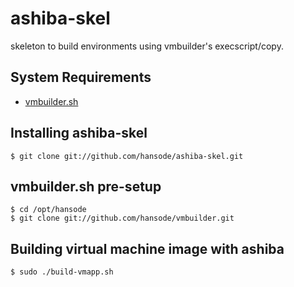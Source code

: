 ashiba-skel
===========

skeleton to build environments using vmbuilder's execscript/copy.

System Requirements
-------------------

+ [vmbuilder.sh](https://github.com/hansode/vmbuilder/tree/master/kvm/rhel/6)

Installing ashiba-skel
----------------------

    $ git clone git://github.com/hansode/ashiba-skel.git

vmbuilder.sh pre-setup
----------------------

    $ cd /opt/hansode
    $ git clone git://github.com/hansode/vmbuilder.git

Building virtual machine image with ashiba
------------------------------------------

    $ sudo ./build-vmapp.sh
